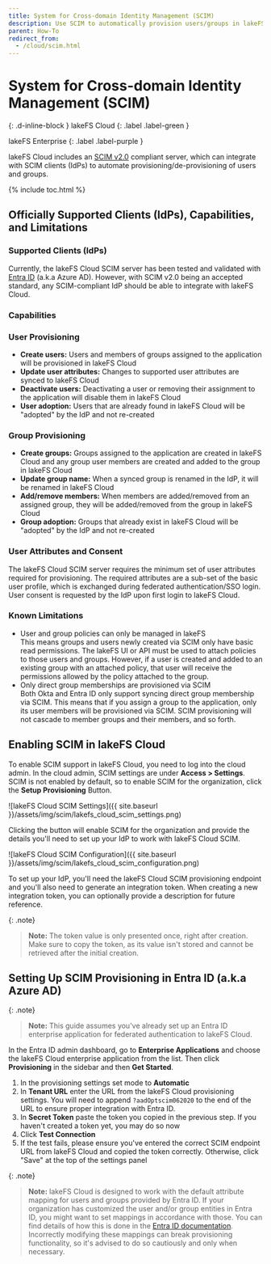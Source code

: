 ```yaml
---
title: System for Cross-domain Identity Management (SCIM)
description: Use SCIM to automatically provision users/groups in lakeFS via your identity provider (IdP)
parent: How-To
redirect_from:
  - /cloud/scim.html
---
```


# System for Cross-domain Identity Management (SCIM)
{: .d-inline-block }
lakeFS Cloud
{: .label .label-green }

lakeFS Enterprise
{: .label .label-purple }

lakeFS Cloud includes an [SCIM v2.0](https://datatracker.ietf.org/doc/html/rfc7644) compliant server, which can integrate with SCIM clients (IdPs) to automate provisioning/de-provisioning of users and groups.  

{% include toc.html %}

## Officially Supported Clients (IdPs), Capabilities, and Limitations

### Supported Clients (IdPs)

Currently, the lakeFS Cloud SCIM server has been tested and validated with [Entra ID](https://www.microsoft.com/en-us/security/business/identity-access/microsoft-entra-id) (a.k.a Azure AD). However, with SCIM v2.0 being an accepted standard, any SCIM-compliant IdP should be able to integrate with lakeFS Cloud.

### Capabilities

### User Provisioning

- **Create users:** Users and members of groups assigned to the application will be provisioned in lakeFS Cloud
- **Update user attributes:** Changes to supported user attributes are synced to lakeFS Cloud
- **Deactivate users:** Deactivating a user or removing their assignment to the application will disable them in lakeFS Cloud
- **User adoption:** Users that are already found in lakeFS Cloud will be "adopted" by the IdP and not re-created

### Group Provisioning

- **Create groups:** Groups assigned to the application are created in lakeFS Cloud and any group user members are created and added to the group in lakeFS Cloud
- **Update group name:** When a synced group is renamed in the IdP, it will be renamed in lakeFS Cloud
- **Add/remove members:** When members are added/removed from an assigned group, they will be added/removed from the group in lakeFS Cloud
- **Group adoption:** Groups that already exist in lakeFS Cloud will be "adopted" by the IdP and not re-created

### User Attributes and Consent

The lakeFS Cloud SCIM server requires the minimum set of user attributes required for provisioning. The required attributes are a sub-set of the basic user profile, which is exchanged during federated authentication/SSO login. User consent is requested by the IdP upon first login to lakeFS Cloud.

### Known Limitations

- User and group policies can only be managed in lakeFS  
  This means groups and users newly created via SCIM only have basic read permissions. The lakeFS UI or API must be used to attach policies to those users and groups. However, if a user is created and added to an existing group with an attached policy, that user will receive the permissions allowed by the policy attached to the group.
- Only direct group memberships are provisioned via SCIM  
  Both Okta and Entra ID only support syncing direct group membership via SCIM. This means that if you assign a group to the application, only its user members will be provisioned via SCIM. SCIM provisioning will not cascade to member groups and their members, and so forth.

## Enabling SCIM in lakeFS Cloud

To enable SCIM support in lakeFS Cloud, you need to log into the cloud admin. In the cloud admin, SCIM settings are under **Access > Settings**. SCIM is not enabled by default, so to enable SCIM for the organization, click the **Setup Provisioning** Button.

![lakeFS Cloud SCIM Settings]({{ site.baseurl }}/assets/img/scim/lakefs_cloud_scim_settings.png)

Clicking the button will enable SCIM for the organization and provide the details you'll need to set up your IdP to work with lakeFS Cloud SCIM.

![lakeFS Cloud SCIM Configuration]({{ site.baseurl }}/assets/img/scim/lakefs_cloud_scim_configuration.png)

To set up your IdP, you'll need the lakeFS Cloud SCIM provisioning endpoint and you'll also need to generate an integration token. When creating a new integration token, you can optionally provide a description for future reference.

{: .note}
> **Note:** The token value is only presented once, right after creation. Make sure to copy the token, as its value isn't stored and cannot be retrieved after the initial creation.

## Setting Up SCIM Provisioning in Entra ID (a.k.a Azure AD)

{: .note}
> **Note:** This guide assumes you've already set up an Entra ID enterprise application for federated authentication to lakeFS Cloud.

In the Entra ID admin dashboard, go to **Enterprise Applications** and choose the lakeFS Cloud enterprise application from the list. Then click **Provisioning** in the sidebar and then **Get Started**.

1. In the provisioning settings set mode to **Automatic**
2. In **Tenant URL** enter the URL from the lakeFS Cloud provisioning settings. You will need to append `?aadOptscim062020` to the end of the URL to ensure proper integration with Entra ID.
3. In **Secret Token** paste the token you copied in the previous step. If you haven't created a token yet, you may do so now
4. Click **Test Connection**
5. If the test fails, please ensure you've entered the correct SCIM endpoint URL from lakeFS Cloud and copied the token correctly. Otherwise, click "Save" at the top of the settings panel

{: .note}
> **Note:** lakeFS Cloud is designed to work with the default attribute mapping for users and groups provided by Entra ID.
> If your organization has customized the user and/or group entities in Entra ID, you might want to set mappings in accordance with those.
> You can find details of how this is done in the [Entra ID documentation](https://learn.microsoft.com/en-us/entra/identity/app-provisioning/customize-application-attributes).  
> Incorrectly modifying these mappings can break provisioning functionality, so it's advised to do so cautiously and only when necessary.
